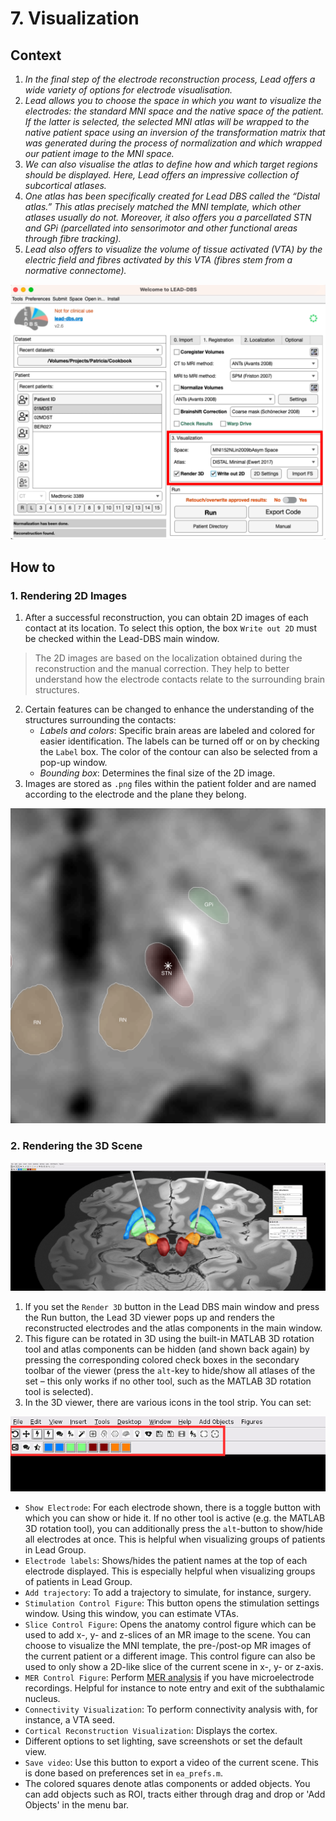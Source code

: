 # 7. Visualization

## Context

1. _In the final step of the electrode reconstruction process, Lead offers a wide variety of options for electrode visualisation._&#x20;
2. _Lead allows you to choose the space in which you want to visualize the electrodes: the standard MNI space and the native space of the patient. If the latter is selected, the selected MNI atlas will be wrapped to the native patient space using an inversion of the transformation matrix that was generated during the process of normalization and which wrapped our patient image to the MNI space._
3. _We can also visualise the atlas to define how and which target regions should be displayed. Here, Lead offers an impressive collection of subcortical atlases._
4. &#x20;_One atlas has been specifically created for Lead DBS called the “Distal atlas.” This atlas precisely matched the MNI template, which other atlases usually do not. Moreover, it also offers you a parcellated STN and GPi (parcellated into sensorimotor and other functional areas through fibre tracking)._
5. _Lead also offers to visualize the volume of tissue activated (VTA) by the electric field and fibres activated by this VTA (fibres stem from a normative connectome)._

![Image 1. UI interface depicting visualization options part.](../../.gitbook/assets/Visualize.png)

## How to

### 1. Rendering 2D Images

1. After a successful reconstruction, you can obtain 2D images of each contact at its location. To select this option, the box `Write out 2D` must be checked within the Lead-DBS main window.

> The 2D images are based on the localization obtained during the reconstruction and the manual correction. They help to better understand how the electrode contacts relate to the surrounding brain structures.

2. Certain features can be changed to enhance the understanding of the structures surrounding the contacts:
   * _Labels and colors_: Specific brain areas are labeled and colored for easier identification. The labels can be turned off or on by checking the `Label` box. The color of the contour can also be selected from a pop-up window.
   * _Bounding box_: Determines the final size of the 2D image.
3. Images are stored as `.png` files within the patient folder and are named according to the electrode and the plane they belong.

![Image 2. 2D Export contact k1 on the right.](../../.gitbook/assets/2D-k1-axial.png)

### 2. Rendering the 3D Scene

![Image3. Lead 3D Viewer with Atlas Control and Slice Control panels on the right.](../../.gitbook/assets/3DViewer.png)

1. If you set the `Render 3D` button in the Lead DBS main window and press the Run button, the Lead 3D viewer pops up and renders the reconstructed electrodes and the atlas components in the main window.
2. This figure can be rotated in 3D using the built-in MATLAB 3D rotation tool and atlas components can be hidden (and shown back again) by pressing the corresponding colored check boxes in the secondary toolbar of the viewer (press the `alt`-key to hide/show all atlases of the set – this only works if no other tool, such as the MATLAB 3D rotation tool is selected).
3. In the 3D viewer, there are various icons in the tool strip. You can set:

![Image 4. Menu in the 3D viewer.](../../.gitbook/assets/3DViewerMenu.png)

* `Show Electrode`: For each electrode shown, there is a toggle button with which you can show or hide it. If no other tool is active (e.g. the MATLAB 3D rotation tool), you can additionally press the `alt`-button to show/hide all electrodes at once. This is helpful when visualizing groups of patients in Lead Group.
* `Electrode labels`: Shows/hides the patient names at the top of each electrode displayed. This is especially helpful when visualizing groups of patients in Lead Group.
* `Add trajectory`: To add a trajectory to simulate, for instance, surgery.
* `Stimulation Control Figure`: This button opens the stimulation settings window. Using this window, you can estimate VTAs.
* `Slice Control Figure`: Opens the anatomy control figure which can be used to add x-, y- and z-slices of an MR image to the scene. You can choose to visualize the MNI template, the pre-/post-op MR images of the current patient or a different image. This control figure can also be used to only show a 2D-like slice of the current scene in x-, y- or z-axis.
* `MER Control Figure`: Perform [MER analysis](mer-analysis.md) if you have microelectrode recordings. Helpful for instance to note entry and exit of the subthalamic nucleus.
* `Connectivity Visualization`: To perform connectivity analysis with, for instance, a VTA seed.
* `Cortical Reconstruction Visualization`: Displays the cortex.
* Different options to set lighting, save screenshots or set the default view.
* `Save video`: Use this button to export a video of the current scene. This is done based on preferences set in `ea_prefs.m`.
* The colored squares denote atlas components or added objects. You can add objects such as ROI, tracts either through drag and drop or 'Add Objects' in the menu bar.
